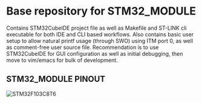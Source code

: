 # Base repository for STM32_MODULE
Contains STM32CubeIDE project file as well as Makefile and ST-LINK cli executable for both IDE and CLI based workflows.
Also contains basic user setup to allow natural printf usage (through SWO) using ITM port 0, as well as comment-free user source file.
Recommendation is to use STM32CubeIDE for GUI configuration as well as initial debugging, then move to vim/emacs for bulk of development.

## STM32_MODULE PINOUT
![STM32F103C8T6](https://github.com/cooperwo1f/STM32_MODULE/assets/43880675/3004c5a7-0f13-4968-9875-d2fa88064009)
